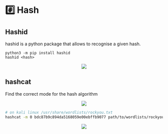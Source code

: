 # #️⃣ Hash

## Hashid

hashid is a python package that allows to recognise a given hash.

```
python3 -m pip install hashid
hashid <hash>
```

<p align="center">
    <img src={require("./assets/hashid.jpg").default}></img><br />
</p>

## hashcat

Find the correct mode for the hash algorithm

<p align="center">
    <img src={require("./assets/hashcat-modes.jpg").default}></img><br />
</p>

```bash
# on kali linux /usr/share/wordlists/rockyou.txt
hashcat -m 0 bdc87b9c894da5168059e00ebffb9077 path/to/wordlists/rockyou.txt
```

<p align="center">
    <img src={require("./assets/hashcat.jpg").default}></img><br />
</p>
